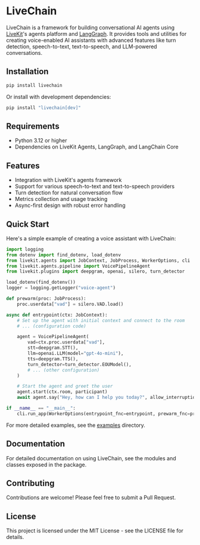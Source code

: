 # LiveChain

LiveChain is a framework for building conversational AI agents using [LiveKit](https://livekit.io/)'s agents platform and [LangGraph](https://github.com/langchain-ai/langgraph). It provides tools and utilities for creating voice-enabled AI assistants with advanced features like turn detection, speech-to-text, text-to-speech, and LLM-powered conversations.

## Installation

```bash
pip install livechain
```

Or install with development dependencies:

```bash
pip install "livechain[dev]"
```

## Requirements

- Python 3.12 or higher
- Dependencies on LiveKit Agents, LangGraph, and LangChain Core

## Features

- Integration with LiveKit's agents framework
- Support for various speech-to-text and text-to-speech providers
- Turn detection for natural conversation flow
- Metrics collection and usage tracking
- Async-first design with robust error handling

## Quick Start

Here's a simple example of creating a voice assistant with LiveChain:

```python
import logging
from dotenv import find_dotenv, load_dotenv
from livekit.agents import JobContext, JobProcess, WorkerOptions, cli
from livekit.agents.pipeline import VoicePipelineAgent
from livekit.plugins import deepgram, openai, silero, turn_detector

load_dotenv(find_dotenv())
logger = logging.getLogger("voice-agent")

def prewarm(proc: JobProcess):
    proc.userdata["vad"] = silero.VAD.load()

async def entrypoint(ctx: JobContext):
    # Set up the agent with initial context and connect to the room
    # ... (configuration code)

    agent = VoicePipelineAgent(
        vad=ctx.proc.userdata["vad"],
        stt=deepgram.STT(),
        llm=openai.LLM(model="gpt-4o-mini"),
        tts=deepgram.TTS(),
        turn_detector=turn_detector.EOUModel(),
        # ... (other configuration)
    )

    # Start the agent and greet the user
    agent.start(ctx.room, participant)
    await agent.say("Hey, how can I help you today?", allow_interruptions=True)

if __name__ == "__main__":
    cli.run_app(WorkerOptions(entrypoint_fnc=entrypoint, prewarm_fnc=prewarm))
```

For more detailed examples, see the [examples](./examples) directory.

## Documentation

For detailed documentation on using LiveChain, see the modules and classes exposed in the package.

## Contributing

Contributions are welcome! Please feel free to submit a Pull Request.

## License

This project is licensed under the MIT License - see the LICENSE file for details.
